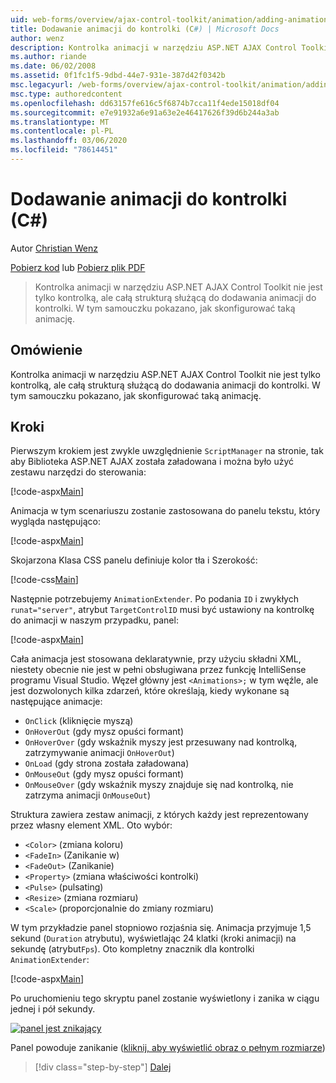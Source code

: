 ```yaml
---
uid: web-forms/overview/ajax-control-toolkit/animation/adding-animation-to-a-control-cs
title: Dodawanie animacji do kontrolki (C#) | Microsoft Docs
author: wenz
description: Kontrolka animacji w narzędziu ASP.NET AJAX Control Toolkit nie jest tylko kontrolką, ale całą strukturą służącą do dodawania animacji do kontrolki. W tym samouczku pokazano, jak...
ms.author: riande
ms.date: 06/02/2008
ms.assetid: 0f1fc1f5-9dbd-44e7-931e-387d42f0342b
msc.legacyurl: /web-forms/overview/ajax-control-toolkit/animation/adding-animation-to-a-control-cs
msc.type: authoredcontent
ms.openlocfilehash: dd63157fe616c5f6874b7cca11f4ede15018df04
ms.sourcegitcommit: e7e91932a6e91a63e2e46417626f39d6b244a3ab
ms.translationtype: MT
ms.contentlocale: pl-PL
ms.lasthandoff: 03/06/2020
ms.locfileid: "78614451"
---
```

# <a name="adding-animation-to-a-control-c"></a>Dodawanie animacji do kontrolki (C#)

Autor [Christian Wenz](https://github.com/wenz)

[Pobierz kod](https://download.microsoft.com/download/f/9/a/f9a26acd-8df4-4484-8a18-199e4598f411/Animation1.cs.zip) lub [Pobierz plik PDF](https://download.microsoft.com/download/6/7/1/6718d452-ff89-4d3f-a90e-c74ec2d636a3/animation1CS.pdf)

> Kontrolka animacji w narzędziu ASP.NET AJAX Control Toolkit nie jest tylko kontrolką, ale całą strukturą służącą do dodawania animacji do kontrolki. W tym samouczku pokazano, jak skonfigurować taką animację.

## <a name="overview"></a>Omówienie

Kontrolka animacji w narzędziu ASP.NET AJAX Control Toolkit nie jest tylko kontrolką, ale całą strukturą służącą do dodawania animacji do kontrolki. W tym samouczku pokazano, jak skonfigurować taką animację.

## <a name="steps"></a>Kroki

Pierwszym krokiem jest zwykle uwzględnienie `ScriptManager` na stronie, tak aby Biblioteka ASP.NET AJAX została załadowana i można było użyć zestawu narzędzi do sterowania:

[!code-aspx[Main](adding-animation-to-a-control-cs/samples/sample1.aspx)]

Animacja w tym scenariuszu zostanie zastosowana do panelu tekstu, który wygląda następująco:

[!code-aspx[Main](adding-animation-to-a-control-cs/samples/sample2.aspx)]

Skojarzona Klasa CSS panelu definiuje kolor tła i Szerokość:

[!code-css[Main](adding-animation-to-a-control-cs/samples/sample3.css)]

Następnie potrzebujemy `AnimationExtender`. Po podania `ID` i zwykłych `runat="server"`, atrybut `TargetControlID` musi być ustawiony na kontrolkę do animacji w naszym przypadku, panel:

[!code-aspx[Main](adding-animation-to-a-control-cs/samples/sample4.aspx)]

Cała animacja jest stosowana deklaratywnie, przy użyciu składni XML, niestety obecnie nie jest w pełni obsługiwana przez funkcję IntelliSense programu Visual Studio. Węzeł główny jest `<Animations>;` w tym węźle, ale jest dozwolonych kilka zdarzeń, które określają, kiedy wykonane są następujące animacje:

- `OnClick` (kliknięcie myszą)
- `OnHoverOut` (gdy mysz opuści formant)
- `OnHoverOver` (gdy wskaźnik myszy jest przesuwany nad kontrolką, zatrzymywanie animacji `OnHoverOut`)
- `OnLoad` (gdy strona została załadowana)
- `OnMouseOut` (gdy mysz opuści formant)
- `OnMouseOver` (gdy wskaźnik myszy znajduje się nad kontrolką, nie zatrzyma animacji `OnMouseOut`)

Struktura zawiera zestaw animacji, z których każdy jest reprezentowany przez własny element XML. Oto wybór:

- `<Color>` (zmiana koloru)
- `<FadeIn>` (Zanikanie w)
- `<FadeOut>` (Zanikanie)
- `<Property>` (zmiana właściwości kontrolki)
- `<Pulse>` (pulsating)
- `<Resize>` (zmiana rozmiaru)
- `<Scale>` (proporcjonalnie do zmiany rozmiaru)

W tym przykładzie panel stopniowo rozjaśnia się. Animacja przyjmuje 1,5 sekund (`Duration` atrybutu), wyświetlając 24 klatki (kroki animacji) na sekundę (atrybut`Fps`). Oto kompletny znacznik dla kontrolki `AnimationExtender`:

[!code-aspx[Main](adding-animation-to-a-control-cs/samples/sample5.aspx)]

Po uruchomieniu tego skryptu panel zostanie wyświetlony i zanika w ciągu jednej i pół sekundy.

[![panel jest znikający](adding-animation-to-a-control-cs/_static/image2.png)](adding-animation-to-a-control-cs/_static/image1.png)

Panel powoduje zanikanie ([kliknij, aby wyświetlić obraz o pełnym rozmiarze](adding-animation-to-a-control-cs/_static/image3.png))

> [!div class="step-by-step"]
> [Dalej](executing-several-animations-at-the-same-time-cs.md)
